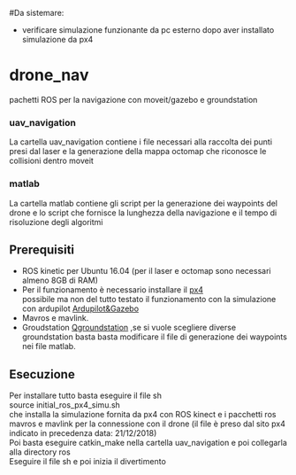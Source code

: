#Da sistemare:
- verificare simulazione funzionante da pc esterno dopo aver installato simulazione da px4


# drone_nav
pachetti ROS per la navigazione con moveit/gazebo e groundstation

### uav_navigation
La cartella uav_navigation contiene i file necessari alla raccolta dei punti presi dal laser e la generazione della mappa octomap che riconosce le collisioni dentro moveit  

### matlab
La cartella matlab contiene gli script per la generazione dei waypoints del drone e lo script che fornisce la lunghezza della navigazione e il tempo di risoluzione degli algoritmi

## Prerequisiti
- ROS kinetic per Ubuntu 16.04 (per il laser  e octomap sono necessari almeno 8GB di RAM)
- Per il funzionamento è necessario installare il 
[px4](https://dev.px4.io/en/setup/dev_env_linux.html#jmavsimgazebo-simulation)  
possibile ma non del tutto testato il funzionamento con la simulazione con ardupilot
[Ardupilot&Gazebo](http://ardupilot.org/dev/docs/using-gazebo-simulator-with-sitl.html)  
- Mavros e mavlink.
- Groudstation
[Qgroundstation](http://qgroundcontrol.com/)
,se si vuole scegliere diverse groundstation basta basta modificare il file di generazione dei waypoints nei file matlab.

## Esecuzione
Per installare tutto basta eseguire il file sh  
source initial_ros_px4_simu.sh  
che installa la simulazione fornita da px4 con ROS kinect e i pacchetti ros mavros e mavlink per la connessione con il drone (il file è preso dal sito px4 indicato in precedenza data: 21/12/2018)  
Poi basta eseguire catkin_make nella cartella uav_navigation e poi collegarla alla directory ros  
Eseguire il file sh e poi inizia il divertimento
